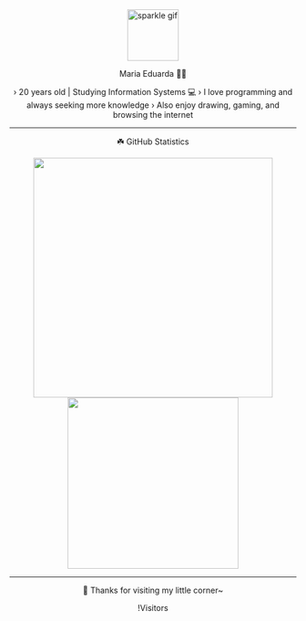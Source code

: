 <div align="center">

<img src="[[https://i.imgur.com/PKxYq3E.gif](https://64.media.tumblr.com/fd1b8506719a74ee6c1c9b7a068fb48d/dfd90c1100a1f84b-e4/s400x600/62b06cc49b6483821aee50fbe33bac96086ac2d1.gif)](https://cdn.custom-cursor.com/packs/9226/kawaii-pompompurin-pack.png)" width="90px" alt="sparkle gif">

 Maria Eduarda 🥞🐾
 
› 20 years old | Studying Information Systems 💻
› I love programming and always seeking more knowledge 
› Also enjoy drawing, gaming, and browsing the internet

---

☘️ GitHub Statistics

<img src="https://github-readme-stats.vercel.app/api?username=EduardaAlves&show_icons=true&theme=rose_pine&title_color=ffb6c1&icon_color=e5aaff&text_color=d8bfd8&bg_color=1a1a1a" width="420px">

<img src="https://github-readme-stats.vercel.app/api/top-langs/?username=EduardaAlves&layout=compact&theme=rose_pine&title_color=ffb6c1&text_color=d8bfd8&bg_color=1a1a1a" width="300px">

---

🍮 Thanks for visiting my little corner~


!Visitors

</div>
